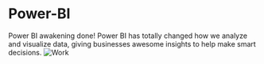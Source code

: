 # Power-BI
Power BI awakening done! Power BI has totally changed how we analyze and visualize data, giving businesses awesome insights to help make smart decisions.
![Work](https://github.com/JP007Thunder/Power-BI/assets/96931636/fac44aeb-29fd-45d7-8fd6-26be0c3e2819)
